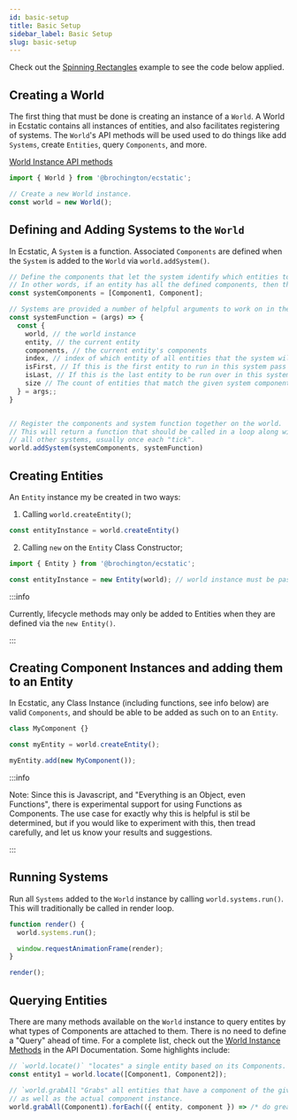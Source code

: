 ```yaml
---
id: basic-setup
title: Basic Setup
sidebar_label: Basic Setup
slug: basic-setup
---
```


Check out the [Spinning Rectangles](../examples/spinning-rectangles) example to see the code below applied.

## Creating a World

The first thing that must be done is creating an instance of a `World`. A World in Ecstatic contains all instances of entities, and also facilitates registering of systems. The `World`'s API methods will be used used to do things like add `Systems`, create `Entities`, query `Components`, and more. 

[World Instance API methods](https://brochington.github.io/ecstatic/classes/world.default.html)

```typescript
import { World } from '@brochington/ecstatic';

// Create a new World instance.
const world = new World();
```

## Defining and Adding Systems to the `World`

In Ecstatic, A `System` is a function. Associated `Components` are defined when the `System` is added to the `World` via `world.addSystem()`.

```typescript
// Define the components that let the system identify which entities to run on.
// In other words, if an entity has all the defined components, then the system will be called on it.
const systemComponents = [Component1, Component];

// Systems are provided a number of helpful arguments to work on in the function body.
const systemFunction = (args) => {
  const {
    world, // the world instance
    entity, // the current entity
    components, // the current entity's components
    index, // index of which entity of all entities that the system will run over
    isFirst, // If this is the first entity to run in this system pass
    isLast, // If this is the last entity to be run over in this system pass.
    size // The count of entities that match the given system component requirements.
  } = args;;
}


// Register the components and system function together on the world.
// This will return a function that should be called in a loop along with
// all other systems, usually once each "tick".
world.addSystem(systemComponents, systemFunction)
```

## Creating Entities

An `Entity` instance my be created in two ways:

1. Calling `world.createEntity()`;

```typescript
const entityInstance = world.createEntity()
```

2. Calling `new` on the `Entity` Class Constructor;

```typescript
import { Entity } from '@brochington/ecstatic';

const entityInstance = new Entity(world); // world instance must be passed in.
```

:::info

Currently, lifecycle methods may only be added to Entities when they are defined via the `new Entity()`. 

:::

## Creating Component Instances and adding them to an Entity

In Ecstatic, any Class Instance (including functions, see info below) are valid `Components`, and should be able to be added as such on to an `Entity`.


```typescript
class MyComponent {}

const myEntity = world.createEntity();

myEntity.add(new MyComponent());
```

:::info

Note: Since this is Javascript, and "Everything is an Object, even Functions", there is experimental support for using Functions as Components. The use case for exactly why this is helpful is stil be determined, but if you would like to experiment with this, then tread carefully, and let us know your results and suggestions.

:::

## Running Systems

Run all `Systems` added to the `World` instance by calling `world.systems.run()`. This will traditionally be called in render loop.

```typescript
function render() {
  world.systems.run();

  window.requestAnimationFrame(render);
}

render();
```

## Querying Entities

There are many methods available on the `World` instance to query entites by what types of Components are attached to them. There is no need to define a "Query" ahead of time. For a complete list, check out the [World Instance Methods](https://brochington.github.io/ecstatic/classes/_src_world_.world.html) in the API Documentation. Some highlights include:

```typescript
// `world.locate()` "locates" a single entity based on its Components.
const entity1 = world.locate([Component1, Component2]);

// `world.grabAll "Grabs" all entities that have a component of the given type attached,
// as well as the actual component instance.
world.grabAll(Component1).forEach(({ entity, component }) => /* do greate things */)
```
